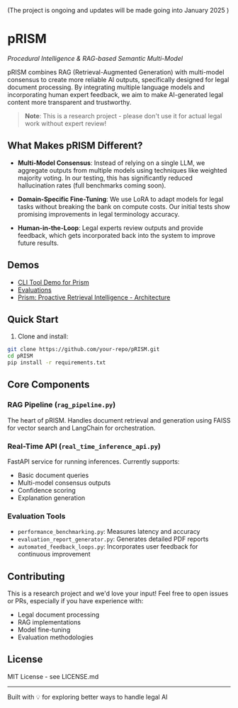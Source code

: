 (The project is ongoing and updates will be made going into January 2025 )

# pRISM
*Procedural Intelligence & RAG-based Semantic Multi-Model*

pRISM combines RAG (Retrieval-Augmented Generation) with multi-model consensus to create more reliable AI outputs, specifically designed for legal document processing. By integrating multiple language models and incorporating human expert feedback, we aim to make AI-generated legal content more transparent and trustworthy.

> **Note**: This is a research project - please don't use it for actual legal work without expert review!

## What Makes pRISM Different?

- **Multi-Model Consensus**: Instead of relying on a single LLM, we aggregate outputs from multiple models using techniques like weighted majority voting. In our testing, this has significantly reduced hallucination rates (full benchmarks coming soon).

- **Domain-Specific Fine-Tuning**: We use LoRA to adapt models for legal tasks without breaking the bank on compute costs. Our initial tests show promising improvements in legal terminology accuracy.

- **Human-in-the-Loop**: Legal experts review outputs and provide feedback, which gets incorporated back into the system to improve future results.

## Demos

- [CLI Tool Demo for Prism](https://www.linkedin.com/posts/shalinianandaphd_cli-demo-for-prism-continuation-from-my-activity-7305376243787382784-rdm3)
- [Evaluations](https://www.linkedin.com/posts/shalinianandaphd_legaltech-accesstojustice-ai-activity-7305289571565518848-xSOX)
- [Prism: Proactive Retrieval Intelligence - Architecture](https://www.linkedin.com/posts/shalinianandaphd_prism-proactive-retrieval-intelligence-activity-7303428785339543552-UIzc)

## Quick Start

1. Clone and install:
```bash
git clone https://github.com/your-repo/pRISM.git
cd pRISM
pip install -r requirements.txt
```

## Core Components

### RAG Pipeline (`rag_pipeline.py`)
The heart of pRISM. Handles document retrieval and generation using FAISS for vector search and LangChain for orchestration. 

### Real-Time API (`real_time_inference_api.py`)
FastAPI service for running inferences. Currently supports:
- Basic document queries
- Multi-model consensus outputs
- Confidence scoring
- Explanation generation

### Evaluation Tools
- `performance_benchmarking.py`: Measures latency and accuracy
- `evaluation_report_generator.py`: Generates detailed PDF reports
- `automated_feedback_loops.py`: Incorporates user feedback for continuous improvement



## Contributing
This is a research project and we'd love your input! Feel free to open issues or PRs, especially if you have experience with:
- Legal document processing
- RAG implementations
- Model fine-tuning
- Evaluation methodologies

## License
MIT License - see LICENSE.md

---
Built with 💡 for exploring better ways to handle legal AI

